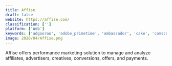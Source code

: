 ```yaml
---
title: Affise
draft: false 
website: https://affise.com/
classification: ['']
platform: ['Web']
keywords: ['adgooroo', 'adobe_primetime', 'ambassador', 'cake', 'comscore', 'hasoffers', 'impact', 'impartner_prm', 'kartra', 'linktrust', 'marilyn', 'nt_programmatic_platform', 'offerslook', 'optmyzr', 'post_affiliate_pro', 'spongecell', 'spyfu', 'trackingdesk', 'tune', 'idevaffiliate']
image: 2020/04/Affise.png
---
```

Affise offers performance marketing solution to manage and analyze affiliates, advertisers, creatives, conversions, offers, and payments.